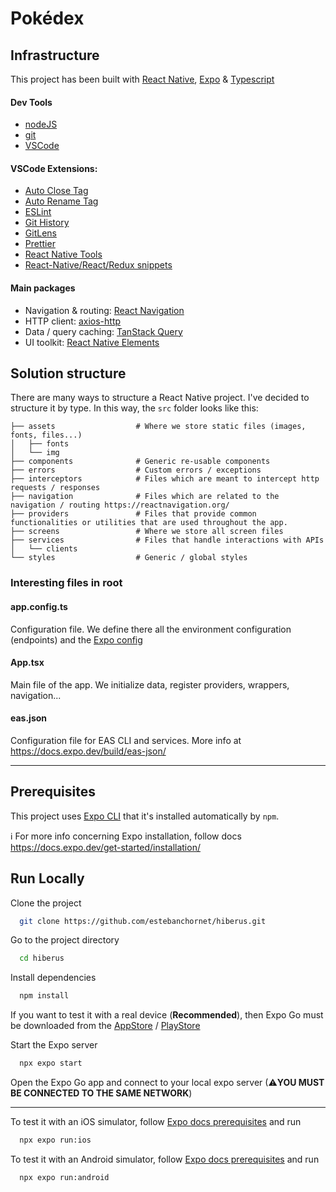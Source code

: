 # Pokédex

## Infrastructure

This project has been built with [React Native](https://reactnative.dev/), [Expo](https://docs.expo.dev/) & [Typescript](https://www.typescriptlang.org/)

#### Dev Tools

- [nodeJS](https://nodejs.dev/)
- [git](https://git-scm.com/downloads)
- [VSCode](https://code.visualstudio.com/)

#### VSCode Extensions:

- [Auto Close Tag](https://marketplace.visualstudio.com/items?itemName=formulahendry.auto-close-tag)
- [Auto Rename Tag](https://marketplace.visualstudio.com/items?itemName=formulahendry.auto-rename-tag)
- [ESLint](https://marketplace.visualstudio.com/items?itemName=dbaeumer.vscode-eslint)
- [Git History](https://marketplace.visualstudio.com/items?itemName=donjayamanne.githistory)
- [GitLens](https://marketplace.visualstudio.com/items?itemName=eamodio.gitlens)
- [Prettier](https://marketplace.visualstudio.com/items?itemName=esbenp.prettier-vscode)
- [React Native Tools](https://marketplace.visualstudio.com/items?itemName=msjsdiag.vscode-react-native)
- [React-Native/React/Redux snippets](https://marketplace.visualstudio.com/items?itemName=EQuimper.react-native-react-redux)

#### Main packages

- Navigation & routing: [React Navigation](https://reactnavigation.org/)
- HTTP client: [axios-http](https://axios-http.com/)
- Data / query caching: [TanStack Query](https://tanstack.com/query/v4/docs/react/overview)
- UI toolkit: [React Native Elements](https://reactnativeelements.com/)

## Solution structure

There are many ways to structure a React Native project. I've decided to structure it by type. In this way, the `src` folder looks like this:

    ├── assets                  # Where we store static files (images, fonts, files...)
    │   ├── fonts
    │   └── img
    ├── components              # Generic re-usable components
    ├── errors                  # Custom errors / exceptions
    ├── interceptors            # Files which are meant to intercept http requests / responses
    ├── navigation              # Files which are related to the navigation / routing https://reactnavigation.org/
    ├── providers               # Files that provide common functionalities or utilities that are used throughout the app.
    ├── screens                 # Where we store all screen files
    ├── services                # Files that handle interactions with APIs
    │   └── clients
    └── styles                  # Generic / global styles

### Interesting files in root

#### app.config.ts

Configuration file. We define there all the environment configuration (endpoints) and the [Expo config](https://docs.expo.dev/versions/latest/config/app/)

#### App.tsx

Main file of the app. We initialize data, register providers, wrappers, navigation...

#### eas.json

Configuration file for EAS CLI and services. More info at https://docs.expo.dev/build/eas-json/

---

## Prerequisites

This project uses [Expo CLI](https://docs.expo.dev/more/expo-cli/) that it's installed automatically by `npm`.

ℹ For more info concerning Expo installation, follow docs https://docs.expo.dev/get-started/installation/

## Run Locally

Clone the project

```bash
  git clone https://github.com/estebanchornet/hiberus.git
```

Go to the project directory

```bash
  cd hiberus
```

Install dependencies

```bash
  npm install
```

If you want to test it with a real device (**Recommended**), then Expo Go must be downloaded from the [AppStore](https://apps.apple.com/us/app/expo-go/id982107779) / [PlayStore](https://play.google.com/store/apps/details?id=host.exp.exponent&hl=es_PY&pli=1)

Start the Expo server

```bash
  npx expo start
```

Open the Expo Go app and connect to your local expo server (⚠**YOU MUST BE CONNECTED TO THE SAME NETWORK**)

---

To test it with an iOS simulator, follow [Expo docs prerequisites](https://docs.expo.dev/guides/local-app-development/#ios) and run

```bash
  npx expo run:ios
```

To test it with an Android simulator, follow [Expo docs prerequisites](https://docs.expo.dev/guides/local-app-development/#android) and run

```bash
  npx expo run:android
```

